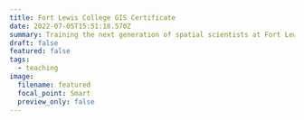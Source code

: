 ```yaml
---
title: Fort Lewis College GIS Certificate
date: 2022-07-05T15:51:18.570Z
summary: Training the next generation of spatial scientists at Fort Lewis College
draft: false
featured: false
tags:
  - teaching
image:
  filename: featured
  focal_point: Smart
  preview_only: false
---
```

